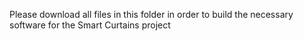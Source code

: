 Please download all files in this folder in order to build the necessary software for the Smart Curtains project
